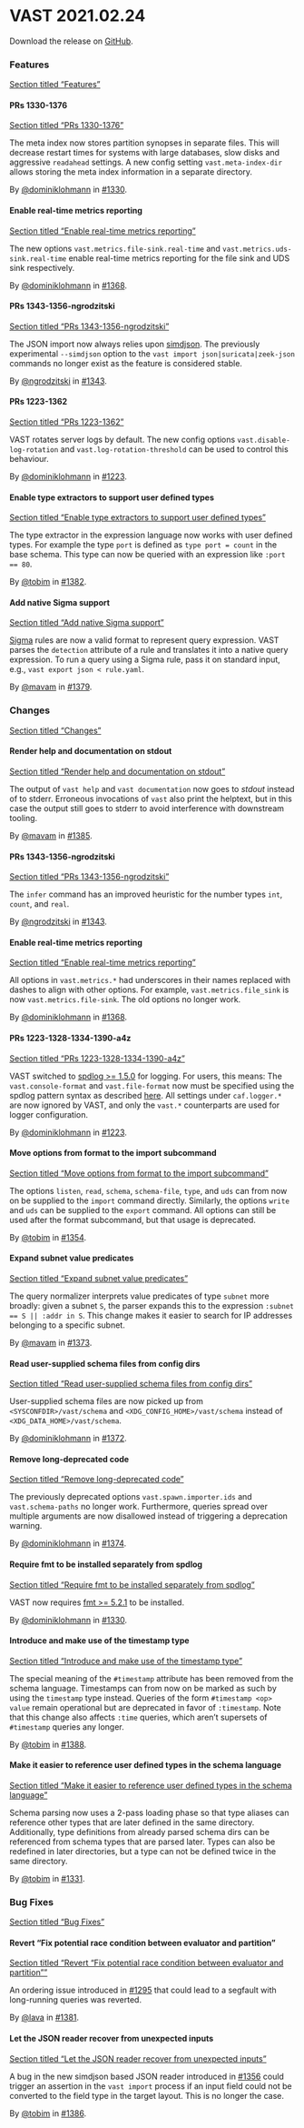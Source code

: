 # VAST 2021.02.24

Download the release on [GitHub](https://github.com/tenzir/tenzir/releases/tag/2021.02.24).

### Features

[Section titled “Features”](#features)

#### PRs 1330-1376

[Section titled “PRs 1330-1376”](#prs-1330-1376)

The meta index now stores partition synopses in separate files. This will decrease restart times for systems with large databases, slow disks and aggressive `readahead` settings. A new config setting `vast.meta-index-dir` allows storing the meta index information in a separate directory.

By [@dominiklohmann](https://github.com/dominiklohmann) in [#1330](https://github.com/tenzir/tenzir/pull/1330).

#### Enable real-time metrics reporting

[Section titled “Enable real-time metrics reporting”](#enable-real-time-metrics-reporting)

The new options `vast.metrics.file-sink.real-time` and `vast.metrics.uds-sink.real-time` enable real-time metrics reporting for the file sink and UDS sink respectively.

By [@dominiklohmann](https://github.com/dominiklohmann) in [#1368](https://github.com/tenzir/tenzir/pull/1368).

#### PRs 1343-1356-ngrodzitski

[Section titled “PRs 1343-1356-ngrodzitski”](#prs-1343-1356-ngrodzitski)

The JSON import now always relies upon [simdjson](https://simdjson.org). The previously experimental `--simdjson` option to the `vast import json|suricata|zeek-json` commands no longer exist as the feature is considered stable.

By [@ngrodzitski](https://github.com/ngrodzitski) in [#1343](https://github.com/tenzir/tenzir/pull/1343).

#### PRs 1223-1362

[Section titled “PRs 1223-1362”](#prs-1223-1362)

VAST rotates server logs by default. The new config options `vast.disable-log-rotation` and `vast.log-rotation-threshold` can be used to control this behaviour.

By [@dominiklohmann](https://github.com/dominiklohmann) in [#1223](https://github.com/tenzir/tenzir/pull/1223).

#### Enable type extractors to support user defined types

[Section titled “Enable type extractors to support user defined types”](#enable-type-extractors-to-support-user-defined-types)

The type extractor in the expression language now works with user defined types. For example the type `port` is defined as `type port = count` in the base schema. This type can now be queried with an expression like `:port == 80`.

By [@tobim](https://github.com/tobim) in [#1382](https://github.com/tenzir/tenzir/pull/1382).

#### Add native Sigma support

[Section titled “Add native Sigma support”](#add-native-sigma-support)

[Sigma](https://github.com/Neo23x0/sigma) rules are now a valid format to represent query expression. VAST parses the `detection` attribute of a rule and translates it into a native query expression. To run a query using a Sigma rule, pass it on standard input, e.g., `vast export json < rule.yaml`.

By [@mavam](https://github.com/mavam) in [#1379](https://github.com/tenzir/tenzir/pull/1379).

### Changes

[Section titled “Changes”](#changes)

#### Render help and documentation on stdout

[Section titled “Render help and documentation on stdout”](#render-help-and-documentation-on-stdout)

The output of `vast help` and `vast documentation` now goes to *stdout* instead of to stderr. Erroneous invocations of `vast` also print the helptext, but in this case the output still goes to stderr to avoid interference with downstream tooling.

By [@mavam](https://github.com/mavam) in [#1385](https://github.com/tenzir/tenzir/pull/1385).

#### PRs 1343-1356-ngrodzitski

[Section titled “PRs 1343-1356-ngrodzitski”](#prs-1343-1356-ngrodzitski-1)

The `infer` command has an improved heuristic for the number types `int`, `count`, and `real`.

By [@ngrodzitski](https://github.com/ngrodzitski) in [#1343](https://github.com/tenzir/tenzir/pull/1343).

#### Enable real-time metrics reporting

[Section titled “Enable real-time metrics reporting”](#enable-real-time-metrics-reporting-1)

All options in `vast.metrics.*` had underscores in their names replaced with dashes to align with other options. For example, `vast.metrics.file_sink` is now `vast.metrics.file-sink`. The old options no longer work.

By [@dominiklohmann](https://github.com/dominiklohmann) in [#1368](https://github.com/tenzir/tenzir/pull/1368).

#### PRs 1223-1328-1334-1390-a4z

[Section titled “PRs 1223-1328-1334-1390-a4z”](#prs-1223-1328-1334-1390-a4z)

VAST switched to [spdlog >= 1.5.0](https://github.com/gabime/spdlog) for logging. For users, this means: The `vast.console-format` and `vast.file-format` now must be specified using the spdlog pattern syntax as described [here](https://github.com/gabime/spdlog/wiki/3.-Custom-formatting#pattern-flags). All settings under `caf.logger.*` are now ignored by VAST, and only the `vast.*` counterparts are used for logger configuration.

By [@dominiklohmann](https://github.com/dominiklohmann) in [#1223](https://github.com/tenzir/tenzir/pull/1223).

#### Move options from format to the import subcommand

[Section titled “Move options from format to the import subcommand”](#move-options-from-format-to-the-import-subcommand)

The options `listen`, `read`, `schema`, `schema-file`, `type`, and `uds` can from now on be supplied to the `import` command directly. Similarly, the options `write` and `uds` can be supplied to the `export` command. All options can still be used after the format subcommand, but that usage is deprecated.

By [@tobim](https://github.com/tobim) in [#1354](https://github.com/tenzir/tenzir/pull/1354).

#### Expand subnet value predicates

[Section titled “Expand subnet value predicates”](#expand-subnet-value-predicates)

The query normalizer interprets value predicates of type `subnet` more broadly: given a subnet `S`, the parser expands this to the expression `:subnet == S || :addr in S`. This change makes it easier to search for IP addresses belonging to a specific subnet.

By [@mavam](https://github.com/mavam) in [#1373](https://github.com/tenzir/tenzir/pull/1373).

#### Read user-supplied schema files from config dirs

[Section titled “Read user-supplied schema files from config dirs”](#read-user-supplied-schema-files-from-config-dirs)

User-supplied schema files are now picked up from `<SYSCONFDIR>/vast/schema` and `<XDG_CONFIG_HOME>/vast/schema` instead of `<XDG_DATA_HOME>/vast/schema`.

By [@dominiklohmann](https://github.com/dominiklohmann) in [#1372](https://github.com/tenzir/tenzir/pull/1372).

#### Remove long-deprecated code

[Section titled “Remove long-deprecated code”](#remove-long-deprecated-code)

The previously deprecated options `vast.spawn.importer.ids` and `vast.schema-paths` no longer work. Furthermore, queries spread over multiple arguments are now disallowed instead of triggering a deprecation warning.

By [@dominiklohmann](https://github.com/dominiklohmann) in [#1374](https://github.com/tenzir/tenzir/pull/1374).

#### Require fmt to be installed separately from spdlog

[Section titled “Require fmt to be installed separately from spdlog”](#require-fmt-to-be-installed-separately-from-spdlog)

VAST now requires [fmt >= 5.2.1](https://fmt.dev) to be installed.

By [@dominiklohmann](https://github.com/dominiklohmann) in [#1330](https://github.com/tenzir/tenzir/pull/1330).

#### Introduce and make use of the timestamp type

[Section titled “Introduce and make use of the timestamp type”](#introduce-and-make-use-of-the-timestamp-type)

The special meaning of the `#timestamp` attribute has been removed from the schema language. Timestamps can from now on be marked as such by using the `timestamp` type instead. Queries of the form `#timestamp <op> value` remain operational but are deprecated in favor of `:timestamp`. Note that this change also affects `:time` queries, which aren’t supersets of `#timestamp` queries any longer.

By [@tobim](https://github.com/tobim) in [#1388](https://github.com/tenzir/tenzir/pull/1388).

#### Make it easier to reference user defined types in the schema language

[Section titled “Make it easier to reference user defined types in the schema language”](#make-it-easier-to-reference-user-defined-types-in-the-schema-language)

Schema parsing now uses a 2-pass loading phase so that type aliases can reference other types that are later defined in the same directory. Additionally, type definitions from already parsed schema dirs can be referenced from schema types that are parsed later. Types can also be redefined in later directories, but a type can not be defined twice in the same directory.

By [@tobim](https://github.com/tobim) in [#1331](https://github.com/tenzir/tenzir/pull/1331).

### Bug Fixes

[Section titled “Bug Fixes”](#bug-fixes)

#### Revert “Fix potential race condition between evaluator and partition”

[Section titled “Revert “Fix potential race condition between evaluator and partition””](#revert-fix-potential-race-condition-between-evaluator-and-partition)

An ordering issue introduced in [#1295](https://github.com/tenzir/vast/pull/1295) that could lead to a segfault with long-running queries was reverted.

By [@lava](https://github.com/lava) in [#1381](https://github.com/tenzir/tenzir/pull/1381).

#### Let the JSON reader recover from unexpected inputs

[Section titled “Let the JSON reader recover from unexpected inputs”](#let-the-json-reader-recover-from-unexpected-inputs)

A bug in the new simdjson based JSON reader introduced in [#1356](https://github.com/tenzir/vast/pull/1356) could trigger an assertion in the `vast import` process if an input field could not be converted to the field type in the target layout. This is no longer the case.

By [@tobim](https://github.com/tobim) in [#1386](https://github.com/tenzir/tenzir/pull/1386).